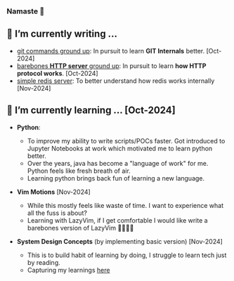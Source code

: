 ### Namaste 🙏



## 🔭 I’m currently writing ...
- [git commands ground up](https://github.com/ajaypremshankar/py-git): In pursuit to learn **GIT Internals** better. [Oct-2024]
- [barebones **HTTP server** ground up](https://github.com/ajaypremshankar/barebones-http-server): In pursuit to learn **how HTTP protocol works**. [Oct-2024]
- [simple redis server](https://github.com/ajaypremshankar/barebones-redis): To better understand how redis works internally [Nov-2024]



## 🌱 I’m currently learning ... [Oct-2024]
- **Python**:
  -  To improve my ability to write scripts/POCs faster. Got introduced to Jupyter Notebooks at work which motivated me to learn python better.
  -  Over the years, java has become a "language of work" for me. Python feels like fresh breath of air.
  -  Learning python brings back fun of learning a new language.
   
- **Vim Motions** [Nov-2024]
  - While this mostly feels like waste of time. I want to experience what all the fuss is about?
  - Learning with LazyVim, if I get comfortable I would like write a barebones version of LazyVim 🤞🏽🤞🏽
 
- **System Design Concepts** (by implementing basic version) [Nov-2024]
  - This is to build habit of learning by doing, I struggle to learn tech just by reading.
  - Capturing my learnings [here](https://github.com/ajaypremshankar/building-barebones-systems)
 
<!--
**ajaypremshankar/ajaypremshankar** is a ✨ _special_ ✨ repository because its `README.md` (this file) appears on your GitHub profile.

Here are some ideas to get you started:

- 🔭 I’m currently working on ...
- 🌱 I’m currently learning ...
- 👯 I’m looking to collaborate on ...
- 🤔 I’m looking for help with ...
- 💬 Ask me about ...
- 📫 How to reach me: ...
- 😄 Pronouns: ...
- ⚡ Fun fact: ...
-->
